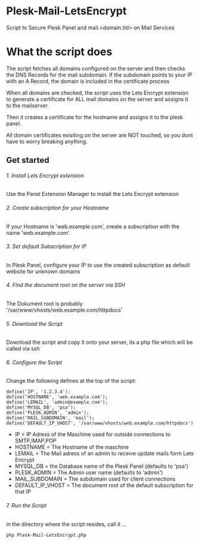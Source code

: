# Plesk-Mail-LetsEncrypt
Script to Secure Plesk Panel and mail.&lt;domain.tld> on Mail Services

# What the script does

The script fetches all domains configured on the server and then checks the DNS Records for the mail subdomain.
If the subdomain points to your IP with an A Record, the domain is included in the certificate process

When all domains are checked, the script uses the Lets Encrypt extension to generate a certificate for ALL mail domains on the server and assigns it to the mailserver.

Then it creates a certificate for the hostname and assigns it to the plesk panel.

All domain certificates exisiting on the server are NOT touched, so you dont have to worry breaking anything.

## Get started

###### 1. Install Lets Encrypt extension

Use the Panel Extension Manager to install the Lets Encrypt extension

###### 2. Create subscription for your Hostname

If your Hostname is 'web.example.com', create a subscription with the name 'web.example.com'.

###### 3. Set default Subscription for IP

In Plesk Panel, configure your IP to use the created subscription as default website for unknown domains

###### 4. Find the document root on the server via SSH

The Dokument root is probably '/var/www/vhosts/web.example.com/httpdocs'

###### 5. Download the Script

Download the script and copy it onto your server, its a php file which will be called via ssh

###### 6. Configure the Script

Change the following defines at the top of the script:

```
define('IP', '1.2.3.4');
define('HOSTNAME', 'web.example.com');
define('LEMAIL', 'admin@example.com');
define('MYSQL_DB', 'psa');
define('PLESK_ADMIN', 'admin');
define('MAIL_SUBDOMAIN', 'mail');
define('DEFAULT_IP_VHOST', '/var/www/vhosts/web.example.com/httpdocs')
```

- IP = IP Adress of the Maschine used for outside connections to SMTP,IMAP,POP
- HOSTNAME = The Hostname of the maschine
- LEMAIL = The Mail adress of an admin to receive update mails form Lets Encrypt
- MYSQL_DB = the Database name of the Plesk Panel (defaults to 'psa')
- PLESK_ADMIN = The Admin user name (defaults to 'admin')
- MAIL_SUBDOMAIN = The subdomain used for client connections
- DEFAULT_IP_VHOST = The document root of the default subscription for that IP

###### 7. Run the Script

in the directory where the script resides, call it ...

```
php Plesk-Mail-LetsEncrypt.php
```
